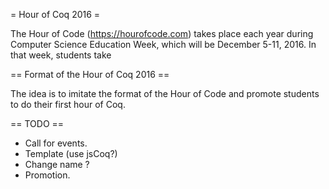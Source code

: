 = Hour of Coq 2016 =

The Hour of Code (https://hourofcode.com) takes place each year during Computer Science Education Week, which will be December 5-11, 2016.
In that week, students take 

== Format of the Hour of Coq 2016 ==

The idea is to imitate the format of the Hour of Code and promote students to do their first hour of Coq.

== TODO ==

 * Call for events.
 * Template (use jsCoq?)
 * Change name ?
 * Promotion.

